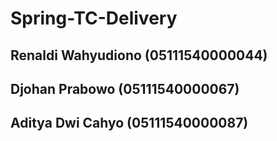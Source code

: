 # Spring-TC-Delivery
## Renaldi Wahyudiono (05111540000044)
## Djohan Prabowo     (05111540000067)
## Aditya Dwi Cahyo   (05111540000087)
